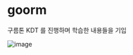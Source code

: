 # goorm

구름톤 KDT 를 진행하며 학습한 내용들을 기입


![image](https://github.com/nhyha/goorm/assets/145639459/00de34b6-b29d-478b-99f6-8ff842a95209)

